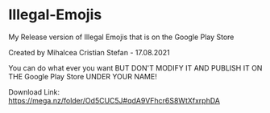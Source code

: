 # Illegal-Emojis
My Release version of Illegal Emojis that is on the Google Play Store

Created by Mihalcea Cristian Stefan - 17.08.2021

You can do what ever you want BUT DON'T MODIFY IT AND PUBLISH IT ON THE Google Play Store UNDER YOUR NAME!

Download Link: https://mega.nz/folder/Od5CUC5J#qdA9VFhcr6S8WtXfxrphDA
